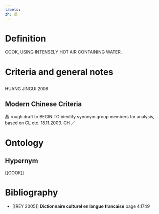 ```yaml
---
labels: 
zh: 蒸
---
```


# Definition
COOK, USING INTENSELY HOT AIR CONTAINING WATER.
# Criteria and general notes
## 
HUANG JINGUI 2006
## Modern Chinese Criteria
蒸
rough draft to BEGIN TO identify synonym group members for analysis, based on CL etc. 18.11.2003. CH ／
# Ontology

## Hypernym
[[COOK]]
# Bibliography
- [[REY 2005]]
**Dictionnaire culturel en langue francaise** page 4.1749
